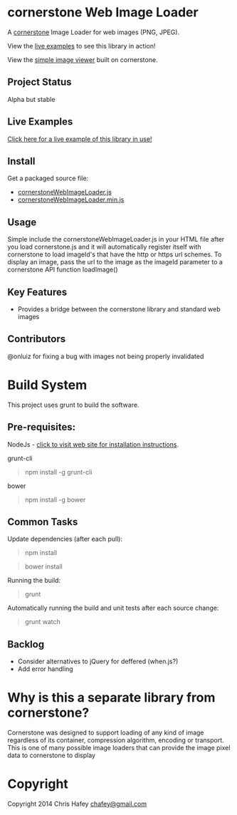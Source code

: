 cornerstone Web Image Loader
=============================

A [cornerstone](https://github.com/chafey/cornerstone) Image Loader for web images (PNG, JPEG).

View the [live examples](http://chafey.github.io/cornerstoneWebImageLoader/) to see this
library in action!

View the [simple image viewer](http://chafey.github.io/cornerstoneDemo/) built on cornerstone.


Project Status
---------------
Alpha but stable

Live Examples
---------------

[Click here for a live example of this library in use!](http://chafey.github.io/cornerstoneWebImageLoader/)

Install
-------

Get a packaged source file:

* [cornerstoneWebImageLoader.js](https://raw.githubusercontent.com/chafey/cornerstoneWebImageLoader/master/dist/cornerstoneWebImageLoader.js)
* [cornerstoneWebImageLoader.min.js](https://raw.githubusercontent.com/chafey/cornerstoneWebImageLoader/master/dist/cornerstoneWebImageLoader.min.js)

Usage
-------

Simple include the cornerstoneWebImageLoader.js in your HTML file after you load cornerstone.js and
it will automatically register itself with cornerstone to load imageId's that have the http or https
url schemes.  To display an image, pass the url to the image as the imageId parameter to a cornerstone
API function loadImage()

Key Features
------------

* Provides a bridge between the cornerstone library and standard web images

Contributors
------------
@onluiz for fixing a bug with images not being properly invalidated


Build System
============

This project uses grunt to build the software.

Pre-requisites:
---------------

NodeJs - [click to visit web site for installation instructions](http://nodejs.org).

grunt-cli

> npm install -g grunt-cli

bower

> npm install -g bower

Common Tasks
------------

Update dependencies (after each pull):
> npm install

> bower install

Running the build:
> grunt

Automatically running the build and unit tests after each source change:
> grunt watch

Backlog
------------

* Consider alternatives to jQuery for deffered (when.js?)
* Add error handling


Why is this a separate library from cornerstone?
================================================

Cornerstone was designed to support loading of any kind of image regardless of its container,
compression algorithm, encoding or transport.  This is one of many possible image loaders
that can provide the image pixel data to cornerstone to display


Copyright
============
Copyright 2014 Chris Hafey [chafey@gmail.com](mailto:chafey@gmail.com)